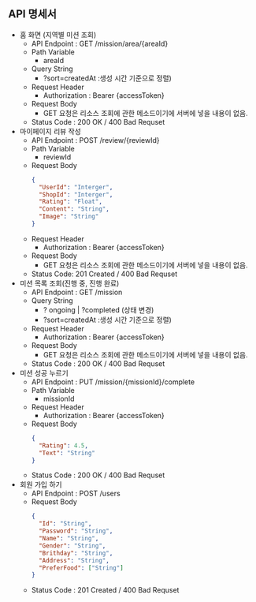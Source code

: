 ## API 명세서

- 홈 화면 (지역별 미션 조회)
  - API Endpoint : GET /mission/area/{areaId}
  - Path Variable
    - areaId
  - Query String
    - ?sort=createdAt :생성 시간 기준으로 정렬)
  - Request Header
    - Authorization : Bearer {accessToken}
  - Request Body
    - GET 요청은 리소스 조회에 관한 메소드이기에 서버에 넣을 내용이 없음.
  - Status Code : 200 OK / 400 Bad Requset
- 마이페이지 리뷰 작성
  - API Endpoint : POST /review/{reviewId}
  - Path Variable
    - reviewId
  - Request Body
    ```json
    {
      "UserId": "Interger",
      "ShopId": "Interger",
      "Rating": "Float",
      "Content": "String",
      "Image": "String"
    }
    ```
  - Request Header
    - Authorization : Bearer {accessToken}
  - Request Body
    - GET 요청은 리소스 조회에 관한 메소드이기에 서버에 넣을 내용이 없음.
  - Status Code: 201 Created / 400 Bad Requset
- 미션 목록 조회(진행 중, 진행 완료)
  - API Endpoint : GET /mission
  - Query String
    - ? ongoing | ?completed (상태 변경)
    - ?sort=createdAt :생성 시간 기준으로 정렬)
  - Request Header
    - Authorization : Bearer {accessToken}
  - Request Body
    - GET 요청은 리소스 조회에 관한 메소드이기에 서버에 넣을 내용이 없음.
  - Status Code : 200 OK / 400 Bad Requset
- 미션 성공 누르기
  - API Endpoint : PUT /mission/{missionId}/complete
  - Path Variable
    - missionId
  - Request Header
    - Authorization : Bearer {accessToken}
  - Request Body
    ```json
    {
      "Rating": 4.5,
      "Text": "String"
    }
    ```
  - Status Code : 200 OK / 400 Bad Requset
- 회원 가입 하기
  - API Endpoint : POST /users
  - Request Body
    ```json
    {
      "Id": "String",
      "Password": "String",
      "Name": "String",
      "Gender": "String",
      "Brithday": "String",
      "Address": "String",
      "PreferFood": ["String"]
    }
    ```
  - Status Code : 201 Created / 400 Bad Requset
